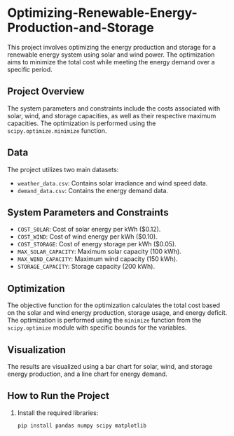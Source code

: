# Optimizing-Renewable-Energy-Production-and-Storage
This project involves optimizing the energy production and storage for a renewable energy system using solar and wind power. The optimization aims to minimize the total cost while meeting the energy demand over a specific period.

## Project Overview

The system parameters and constraints include the costs associated with solar, wind, and storage capacities, as well as their respective maximum capacities. The optimization is performed using the `scipy.optimize.minimize` function.

## Data

The project utilizes two main datasets:
- `weather_data.csv`: Contains solar irradiance and wind speed data.
- `demand_data.csv`: Contains the energy demand data.

## System Parameters and Constraints

- `COST_SOLAR`: Cost of solar energy per kWh ($0.12).
- `COST_WIND`: Cost of wind energy per kWh ($0.10).
- `COST_STORAGE`: Cost of energy storage per kWh ($0.05).
- `MAX_SOLAR_CAPACITY`: Maximum solar capacity (100 kWh).
- `MAX_WIND_CAPACITY`: Maximum wind capacity (150 kWh).
- `STORAGE_CAPACITY`: Storage capacity (200 kWh).

## Optimization

The objective function for the optimization calculates the total cost based on the solar and wind energy production, storage usage, and energy deficit. The optimization is performed using the `minimize` function from the `scipy.optimize` module with specific bounds for the variables.

## Visualization

The results are visualized using a bar chart for solar, wind, and storage energy production, and a line chart for energy demand.

## How to Run the Project

1. Install the required libraries:
   ```sh
   pip install pandas numpy scipy matplotlib
